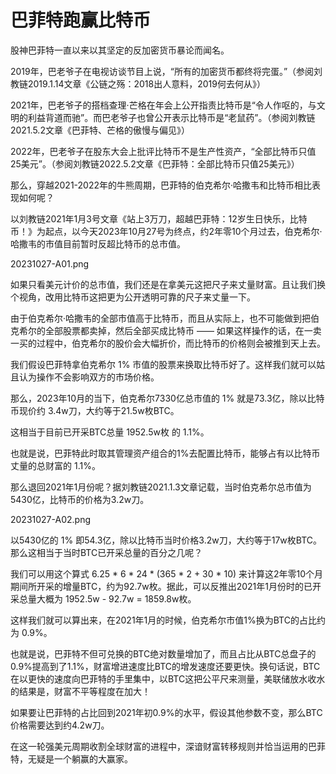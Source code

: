 # 巴菲特跑赢比特币

股神巴菲特一直以来以其坚定的反加密货币暴论而闻名。

2019年，巴老爷子在电视访谈节目上说，“所有的加密货币都终将完蛋。”（参阅刘教链2019.1.14文章《公链之殇：2018出人意料，2019何去何从》）

2021年，巴老爷子的搭档查理·芒格在年会上公开指责比特币是“令人作呕的，与文明的利益背道而驰”。而巴老爷子也曾公开表示比特币是“老鼠药”。（参阅刘教链2021.5.2文章《巴菲特、芒格的傲慢与偏见》）

2022年，巴老爷子在股东大会上批评比特币不是生产性资产，“全部比特币只值25美元”。（参阅刘教链2022.5.2文章《巴菲特：全部比特币只值25美元》）

那么，穿越2021-2022年的牛熊周期，巴菲特的伯克希尔·哈撒韦和比特币相比表现如何呢？

以刘教链2021年1月3号文章《站上3万刀，超越巴菲特：12岁生日快乐，比特币！》为起点，以今天2023年10月27号为终点，约2年零10个月过去，伯克希尔·哈撒韦的市值目前暂时反超比特币的总市值。

20231027-A01.png

如果只看美元计价的总市值，我们还是在拿美元这把尺子来丈量财富。且让我们换个视角，改用比特币这把更为公开透明可靠的尺子来丈量一下。

由于伯克希尔·哈撒韦的全部市值高于比特币，而且从实际上，也不可能做到把伯克希尔的全部股票都卖掉，然后全部买成比特币 —— 如果这样操作的话，在一卖一买的过程中，伯克希尔的股价会大幅折价，而比特币的价格则会被推到天上去。

我们假设巴菲特拿伯克希尔 1% 市值的股票来换取比特币好了。这样我们就可以姑且认为操作不会影响双方的市场价格。

那么，2023年10月的当下，伯克希尔7330亿总市值的 1% 就是73.3亿，除以比特币现价约 3.4w刀，大约等于21.5w枚BTC。

这相当于目前已开采BTC总量 1952.5w枚 的 1.1%。

也就是说，巴菲特此时取其管理资产组合的1%去配置比特币，能够占有以比特币丈量的总财富的 1.1%。

那么退回2021年1月份呢？据刘教链2021.1.3文章记载，当时伯克希尔总市值为5430亿，比特币的价格为3.2w刀。

20231027-A02.png

以5430亿的 1% 即54.3亿，除以比特币当时价格3.2w刀，大约等于17w枚BTC。那么这相当于当时BTC已开采总量的百分之几呢？

我们可以用这个算式 6.25 * 6 * 24 * (365 * 2 + 30 * 10) 来计算这2年零10个月期间所开采的增量BTC，约为92.7w枚。据此，可以反推出2021年1月份时的已开采总量大概为 1952.5w - 92.7w = 1859.8w枚。

这样我们就可以算出来，在2021年1月的时候，伯克希尔市值1%换为BTC的占比约为 0.9%。

也就是说，巴菲特不但可兑换的BTC绝对数量增加了，而且占比从BTC总盘子的0.9%提高到了1.1%，财富增进速度比BTC的增发速度还要更快。换句话说，BTC在以更快的速度向巴菲特的手里集中，以BTC这把公平尺来测量，美联储放水收水的结果是，财富不平等程度在加大！

如果要让巴菲特的占比回到2021年初0.9%的水平，假设其他参数不变，那么BTC价格需要达到约4.2w刀。

在这一轮强美元周期收割全球财富的进程中，深谙财富转移规则并恰当运用的巴菲特，无疑是一个躺赢的大赢家。

